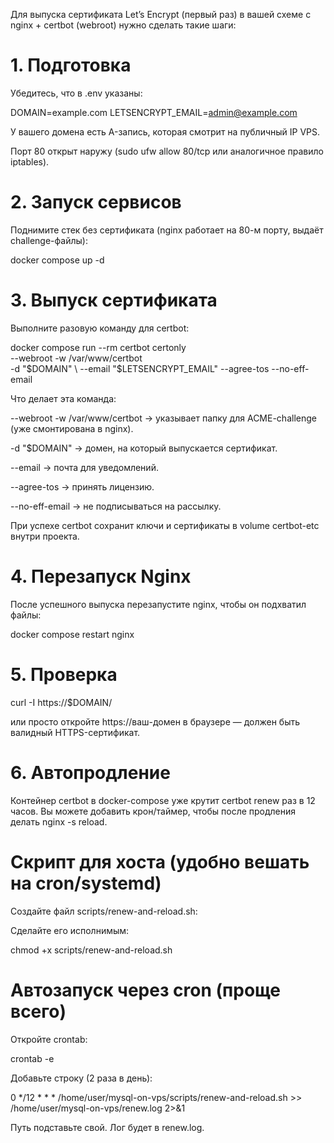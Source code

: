 Для выпуска сертификата Let’s Encrypt (первый раз) в вашей схеме с nginx + certbot (webroot) нужно сделать такие шаги:

# 1. Подготовка

Убедитесь, что в .env указаны:

DOMAIN=example.com
LETSENCRYPT_EMAIL=admin@example.com


У вашего домена есть A-запись, которая смотрит на публичный IP VPS.

Порт 80 открыт наружу (sudo ufw allow 80/tcp или аналогичное правило iptables).

# 2. Запуск сервисов

Поднимите стек без сертификата (nginx работает на 80-м порту, выдаёт challenge-файлы):

docker compose up -d

# 3. Выпуск сертификата

Выполните разовую команду для certbot:

docker compose run --rm certbot certonly \
  --webroot -w /var/www/certbot \
  -d "$DOMAIN" \
  --email "$LETSENCRYPT_EMAIL" --agree-tos --no-eff-email


Что делает эта команда:

--webroot -w /var/www/certbot → указывает папку для ACME-challenge (уже смонтирована в nginx).

-d "$DOMAIN" → домен, на который выпускается сертификат.

--email → почта для уведомлений.

--agree-tos → принять лицензию.

--no-eff-email → не подписываться на рассылку.

При успехе certbot сохранит ключи и сертификаты в volume certbot-etc внутри проекта.

# 4. Перезапуск Nginx

После успешного выпуска перезапустите nginx, чтобы он подхватил файлы:

docker compose restart nginx

# 5. Проверка
curl -I https://$DOMAIN/


или просто откройте https://ваш-домен в браузере — должен быть валидный HTTPS-сертификат.

# 6. Автопродление

Контейнер certbot в docker-compose уже крутит certbot renew раз в 12 часов.
Вы можете добавить крон/таймер, чтобы после продления делать nginx -s reload.


# Скрипт для хоста (удобно вешать на cron/systemd)
Создайте файл scripts/renew-and-reload.sh:

Сделайте его исполнимым:

chmod +x scripts/renew-and-reload.sh

# Автозапуск через cron (проще всего)
Откройте crontab:

crontab -e


Добавьте строку (2 раза в день):

0 */12 * * * /home/user/mysql-on-vps/scripts/renew-and-reload.sh >> /home/user/mysql-on-vps/renew.log 2>&1


Путь подставьте свой. Лог будет в renew.log.